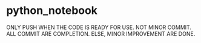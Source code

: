 # python_notebook

ONLY PUSH WHEN THE CODE IS READY FOR USE.
NOT MINOR COMMIT. 
ALL COMMIT ARE COMPLETION. ELSE, MINOR IMPROVEMENT ARE DONE.
